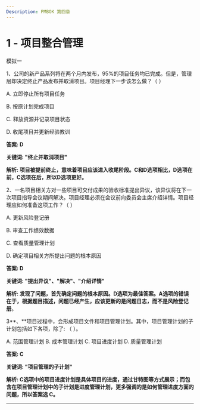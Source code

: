 ```yaml
---
Description: PMBOK 第四章
---
```


# 1 - 项目整合管理

模拟一

1、公司的新产品系列将在两个月内发布，95%的项目任务均已完成。但是，管理层却决定终止产品发布并取消项目。项目经理下一步该怎么做？（  ）

A. 立即停止所有项目任务

B. 按原计划完成项目

C. 释放资源并记录项目状态

D. 收尾项目并更新经验教训

**答案: D**

**关键词: "终止并取消项目"**

**解析: 项目被提前终止，意味着项目应该进入收尾阶段。C和D选项相比，D选项在前，C选项在后，所以D选项更好。**

2、一名项目相关方对一些项目可交付成果的验收标准提出异议，该异议将在下一次项目指导会议期间解决。项目经理必须在会议前向委员会主席介绍详情。项目经理应如何准备这项工作？（ ）

A. 更新风险登记册

B. 审查工作绩效数据

C. 查看质量管理计划

D. 确定项目相关方所提出问题的根本原因

**答案: D**

**关键词: "提出异议"、"解决"、"介绍详情"**

**解析: 发现了问题，首先确定问题的根本原因。D选项为最佳答案。A选项的错误在于，根据题目描述，问题已经产生，应该更新的是问题日志，而不是风险登记册**。

3**、**项目过程中，会形成项目文件和项目管理计划。其中，项目管理计划的子计划包括如下各项，除了: （  ）。

A. 范围管理计划                B. 成本管理计划                   C. 项目进度计划                     D. 质量管理计划

**答案: C**

**关键词: "项目管理的子计划"**

**解析: C选项中的项目进度计划是具体项目的进度，通过甘特图等方式展示；而包含在项目管理计划中的子计划是进度管理计划，更多强调的是如何管理进度方面的问题，所以答案选 C。**

---



